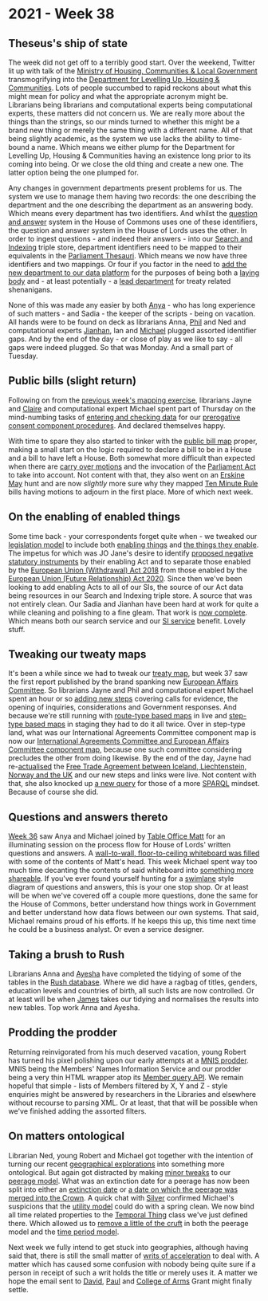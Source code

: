 # 2021 - Week 38


## Theseus's ship of state

The week did not get off to a terribly good start. Over the weekend, Twitter lit up with talk of the [Ministry of Housing, Communities & Local Government](https://www.gov.uk/government/organisations/ministry-of-housing-communities-and-local-government) transmogrifying into the [Department for Levelling Up, Housing & Communities](https://www.gov.uk/government/organisations/department-for-levelling-up-housing-and-communities). Lots of people succumbed to rapid reckons about what this might mean for policy and what the appropriate acronym might be. Librarians being librarians and computational experts being computational experts, these matters did not concern us. We are really more about the things than the strings, so our minds turned to whether this might be a brand new thing or merely the same thing with a different name. All of that being slightly academic, as the system we use lacks the ability to time-bound a name. Which means we either plump for the Department for Levelling Up, Housing & Communities having an existence long prior to its coming into being. Or we close the old thing and create a new one. The latter option being the one plumped for.

Any changes in government departments present problems for us. The system we use to manage them having two records: the one describing the department and the one describing the department as an answering body. Which means every department has two identifiers. And whilst the [question and answer](https://ukparliament.github.io/ontologies/question-and-answer/question-and-answer-ontology.html) system in the House of Commons uses one of these identifiers, the question and answer system in the House of Lords uses the other. In order to ingest questions - and indeed their answers - into our [Search and Indexing](https://github.com/ukparliament/ontologies/blob/master/meta/triple-stores/search-and-indexing.pdf) triple store, department identifiers need to be mapped to their equivalents in the [Parliament Thesauri](https://explore.data.parliament.uk/?endpoint=terms). Which means we now have three identifiers and two mappings. Or four if you factor in the need to [add the new department to our data platform](https://trello.com/c/Eiz5MivC/200-add-new-laying-department) for the purposes of being both a [laying body](https://ukparliament.github.io/ontologies/laying/laying-ontology.html#d4e94) and - at least potentially - a [lead department](https://ukparliament.github.io/ontologies/treaty/treaty-ontology.html#d4e243) for treaty related shenanigans.

None of this was made any easier by both [Anya](https://twitter.com/bitten_) - who has long experience of such matters - and Sadia - the keeper of the scripts - being on vacation. All hands were to be found on deck as librarians Anna, [Phil](https://twitter.com/philbgorman) and Ned and computational experts [Jianhan](https://twitter.com/jianhanzhu), Ian and [Michael](https://twitter.com/fantasticlife) plugged assorted identifier gaps. And by the end of the day - or close of play as we like to say - all gaps were indeed plugged. So that was Monday. And a small part of Tuesday.

## Public bills (slight return)

Following on from the [previous week's mapping exercise](https://ukparliament.github.io/ontologies/meta/weeknotes/2021/37/#public-bills-slight-return), librarians Jayne and [Claire](https://twitter.com/tinysprite) and computational expert Michael spent part of Thursday on the mind-numbing tasks of [entering and checking data](https://trello.com/c/w653Y9Uv/192-public-bill-migration-to-new-model-prerogorative-consents) for our [prerogative consent component procedures](https://ukparliament.github.io/ontologies/procedure/maps/#prerogative-consent). And declared themselves happy.

With time to spare they also started to tinker with the [public bill map](https://ukparliament.github.io/ontologies/procedure/maps/primary-legislation/public-bills/public-bills.pdf) proper, making a small start on the logic required to declare a bill to be in a House and a bill to have left a House. Both somewhat more difficult than expected when there are [carry over motions](https://en.wikipedia.org/wiki/Carry-over_motion) and the invocation of the [Parliament Act](https://www.legislation.gov.uk/ukpga/Geo5/1-2/13/contents) to take into account. Not content with that, they also went on an [Erskine May](https://erskinemay.parliament.uk/) hunt and are now *slightly* more sure why they mapped [Ten Minute Rule](https://en.wikipedia.org/wiki/Ten_Minute_Rule) bills having motions to adjourn in the first place. More of which next week.

## On the enabling of enabled things

Some time back -  your correspondents forget quite when - we tweaked our [legislation model](https://ukparliament.github.io/ontologies/legislation/legislation-ontology.html) to include both [enabling things](https://ukparliament.github.io/ontologies/legislation/legislation-ontology.html#d4e144) and [the things they enable](https://ukparliament.github.io/ontologies/legislation/legislation-ontology.html#d4e168). The impetus for which was JO Jane's desire to identify [proposed negative statutory instruments](https://www.parliament.uk/site-information/glossary/proposed-negative-statutory-instrument/) by their enabling Act and to separate those enabled by the [European Union (Withdrawal) Act 2018](https://www.legislation.gov.uk/ukpga/2018/16/contents/enacted) from those enabled by the [European Union (Future Relationship) Act 2020](https://www.legislation.gov.uk/ukpga/2020/29/contents/enacted). Since then we've been looking to add enabling Acts to all of our SIs, the source of our Act data being resources in our Search and Indexing triple store. A source that was not entirely clean. Our Sadia and Jianhan have been hard at work for quite a while cleaning and polishing to a fine gleam. That work is [now complete](https://trello.com/c/R2l9kTPz/100-ds-to-fix-acts-of-parliament-in-si). Which means both our search service and our [SI service](https://statutoryinstruments.parliament.uk/) benefit. Lovely stuff.

## Tweaking our tweaty maps

It's been a while since we had to tweak our [treaty map](https://ukparliament.github.io/ontologies/procedure/maps/crag-treaties/crag-treaties.pdf), but week 37 saw the first report published by the brand spanking new [European Affairs Committee](https://committees.parliament.uk/committee/516/european-affairs-committee/). So librarians Jayne and Phil and computational expert Michael spent an hour or so [adding new steps](https://trello.com/c/YlWzKC45/137-lords-european-affairs-committee-considering-eea-treaties) covering calls for evidence, the opening of inquiries, considerations and Government responses. And because we're still running with [route-type based maps](https://ukparliament.github.io/ontologies/procedure/flowcharts/meta/design-notes/with-route-types/) in live and [step-type based maps](https://ukparliament.github.io/ontologies/procedure/flowcharts/meta/design-notes/with-step-types/) in staging they had to do it all twice. Over in step-type land, what was our International Agreements Committee component map is now our [International Agreements Committee and European Affairs Committee component map](https://ukparliament.github.io/ontologies/procedure/maps/crag-treaties/components/iac+eac/iac+eac.pdf), because one such committee considering precludes the other from doing likewise. By the end of the day, Jayne had re-[actualised](https://ukparliament.github.io/ontologies/procedure/procedure-ontology.html#d4e308) the [Free Trade Agreement between Iceland, Liechtenstein, Norway and the UK](https://treaties.parliament.uk/treaty/W4WjmX0D/CP-496/) and our new steps and links were live. Not content with that, she also knocked up [a new query](https://ukparliament.github.io/ontologies/procedure/meta/queries/instrument-types/treaties/#lords-committees) for those of a more [SPARQL](https://en.wikipedia.org/wiki/SPARQL) mindset. Because of course she did.

## Questions and answers thereto

[Week 36](https://ukparliament.github.io/ontologies/meta/weeknotes/2021/37/#mapping-written-questions-and-answers) saw Anya and Michael joined by [Table Office Matt](https://twitter.com/MattKorris) for an illuminating session on the process flow for House of Lords' written questions and answers. A [wall-to-wall, floor-to-ceiling whiteboard was filled](https://twitter.com/fantasticlife/status/1438475219283349504) with some of the contents of Matt's head. This week Michael spent way too much time decanting the contents of said whiteboard into [something more shareable](https://github.com/ukparliament/ontologies/blob/master/question-and-answer/workflows/lords/flow.pdf). If you've ever found yourself hunting for a [swimlane](https://en.wikipedia.org/wiki/Swim_lane) style diagram of questions and answers, this is your one stop shop. Or at least will be when we've covered off a couple more questions, done the same for the House of Commons, better understand how things work in Government and better understand how data flows between our own systems. That said, Michael remains proud of his efforts. If he keeps this up, this time next time he could be a business analyst. Or even a service designer.

## Taking a brush to Rush

Librarians Anna and [Ayesha](https://twitter.com/askalibrarylady) have completed the tidying of some of the tables in the [Rush database](https://membersafter1832.historyofparliamentonline.org/). Where we did have a ragbag of titles, genders, education levels and countries of birth, all such lists are now controlled. Or at least will be when [James](https://twitter.com/jamesjefferies) takes our tidying and normalises the results into new tables. Top work Anna and Ayesha.

## Prodding the prodder

Returning reinvigorated from his much deserved vacation, young Robert has turned his pixel polishing upon our early attempts at a [MNIS prodder](https://mnis-prodder.herokuapp.com/). MNIS being the Members' Names Information Service and our prodder being a very thin HTML wrapper atop its [Member query API](https://data.parliament.uk/membersdataplatform/memberquery.aspx). We remain hopeful that simple - lists of Members filtered by X, Y and Z - style enquiries might be answered by researchers in the Libraries and elsewhere without recourse to parsing XML. Or at least, that that will be possible when we've finished adding the assorted filters.

## On matters ontological

Librarian Ned, young Robert and Michael got together with the intention of turning our recent [geographical explorations](https://github.com/ukparliament/ontologies/blob/master/meta/relational/geographies/geographies.pdf) into something more ontological. But again got distracted by making [minor tweaks](https://trello.com/c/oVJKdol5/202-peerage-model-update) to our [peerage model](https://ukparliament.github.io/ontologies/peerage/peerage-ontology.html). What was an extinction date for a peerage has now been split into either an [extinction date](https://ukparliament.github.io/ontologies/peerage/peerage-ontology.html#d4e705) or [a date on which the peerage was merged into the Crown](https://ukparliament.github.io/ontologies/peerage/peerage-ontology.html#d4e720). A quick chat with [Silver](https://twitter.com/silveroliver) confirmed Michael's suspicions that the [utility model](https://ukparliament.github.io/ontologies/utility/utility-ontology.html) could do with a spring clean. We now bind all time related properties to the [Temporal Thing](https://ukparliament.github.io/ontologies/utility/utility-ontology.html#d4e72) class we've just defined there. Which allowed us to [remove a little of the cruft](https://trello.com/c/Z8aFwO2R/204-decanting-temporal-thing-properties-to-utility-model) in both the peerage model and the [time period model](https://ukparliament.github.io/ontologies/time-period/time-period-ontology.html).

Next week we fully intend to get stuck into geographies, although having said that, there is still the small matter of [writs of acceleration](https://en.wikipedia.org/wiki/Writ_of_acceleration) to deal with. A matter which has caused some confusion with nobody being quite sure if a person in receipt of such a writ holds the title or merely uses it. A matter we hope the email sent to [David](https://twitter.com/clerkly), [Paul](https://twitter.com/pseaward1) and [College of Arms](https://www.college-of-arms.gov.uk/) Grant might finally settle.

